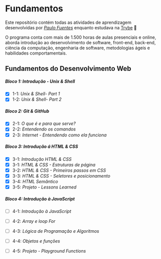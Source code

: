 # Fundamentos

Este repositório contém todas as atividades de aprendizagem desenvolvidas por _[Paulo Fuentes](https://www.linkedin.com/in/paulo-fuentes-822916138/)_ enquanto estudava na [Trybe](https://www.betrybe.com/) :rocket:

O programa conta com mais de 1.500 horas de aulas presenciais e online, aborda introdução ao desenvolvimento de software, front-end, back-end, ciência da computação, engenharia de software, metodologias ágeis e habilidades comportamentais.

## Fundamentos do Desenvolvimento Web

##### Bloco 1: Introdução - Unix & Shell

- [x] 1-1: _Unix & Shell- Part 1_
- [x] 1-2: _Unix & Shell- Part 2_

##### Bloco 2: Git & GitHub

- [x] 2-1: _O que é e para que serve?_
- [x] 2-2: _Entendendo os comandos_
- [x] 2-3: _Internet - Entendendo como ela funciona_

##### Bloco 3: Introdução á HTML & CSS

- [x] 3-1: _Introdução HTML & CSS_
- [x] 3-1: _HTML & CSS - Estruturas de página_
- [x] 3-2: _HTML & CSS - Primeiros passos em CSS_
- [x] 3-3: _HTML & CSS - Seletores e posicionamento_
- [x] 3-4: _HTML Semântico_
- [x] 3-5: _Projeto - Lessons Learned_

##### Bloco 4: Introdução à JavaScript

- [ ] 4-1: _Introdução à JavaScript_
- [ ] 4-2: _Array e loop For_
- [ ] 4-3: _Lógica de Programação e Algoritmos_
- [ ] 4-4: _Objetos e funções_
- [ ] 4-5: _Projeto - Playground Functions_


